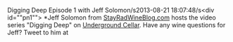 Digging Deep Episode 1 with Jeff Solomon/s2013-08-21 18:07:48/s<div id="\"pn1\""> *Jeff Solomon from [StayRadWineBlog.com](\"StayRadWineBlog.com\") hosts the video series \"Digging Deep\" on [Underground Cellar](\"http://www.undergroundcellar.com\"). Have any wine questions for Jeff? Tweet to him at 